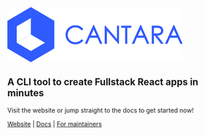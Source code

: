 ![Cantara](docs/static/img/cantara.svg 'Cantara Logo')

## A CLI tool to create Fullstack React apps in minutes

Visit the website or jump straight to the docs to get started now!

[Website](https://cantara.js.org) | [Docs](http://localhost:3000/cantara/docs/introduction) | [For maintainers](https://cantara.js.org/docs/maintainers_intro)
